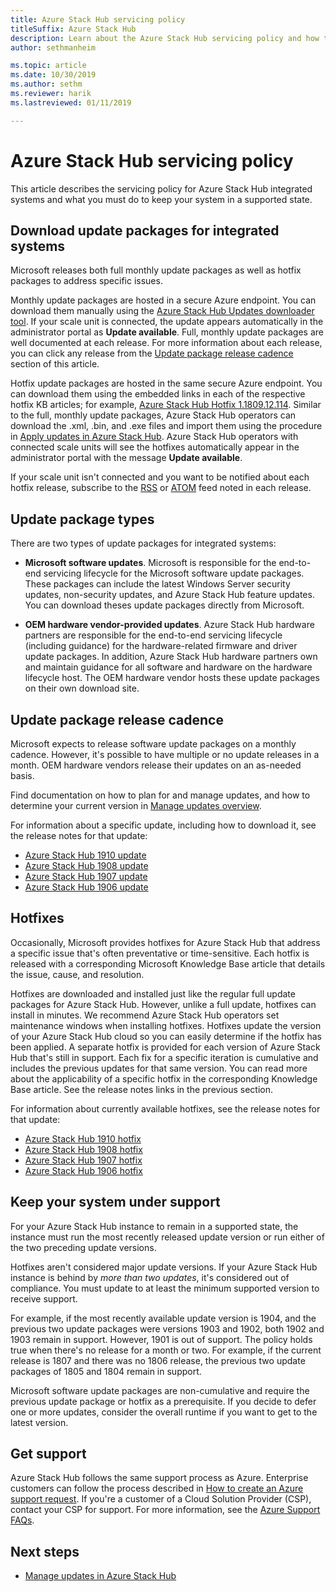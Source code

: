 ```yaml
---
title: Azure Stack Hub servicing policy
titleSuffix: Azure Stack Hub
description: Learn about the Azure Stack Hub servicing policy and how to keep an integrated system in a supported state.
author: sethmanheim

ms.topic: article
ms.date: 10/30/2019
ms.author: sethm
ms.reviewer: harik
ms.lastreviewed: 01/11/2019

---
```


# Azure Stack Hub servicing policy

This article describes the servicing policy for Azure Stack Hub integrated systems and what you must do to keep your system in a supported state.

## Download update packages for integrated systems

Microsoft releases both full monthly update packages as well as hotfix packages to address specific issues.

Monthly update packages are hosted in a secure Azure endpoint. You can download them manually using the [Azure Stack Hub Updates downloader tool](https://aka.ms/azurestackupdatedownload). If your scale unit is connected, the update appears automatically in the administrator portal as **Update available**. Full, monthly update packages are well documented at each release. For more information about each release, you can click any release from the [Update package release cadence](#update-package-release-cadence) section of this article.

Hotfix update packages are hosted in the same secure Azure endpoint. You can download them using the embedded links in each of the respective hotfix KB articles; for example, [Azure Stack Hub Hotfix 1.1809.12.114](https://support.microsoft.com/help/4481548/azure-stack-hotfix-1-1809-12-114). Similar to the full, monthly update packages, Azure Stack Hub operators can download the .xml, .bin, and .exe files and import them using the procedure in [Apply updates in Azure Stack Hub](azure-stack-apply-updates.md). Azure Stack Hub operators with connected scale units will see the hotfixes automatically appear in the administrator portal with the message **Update available**.

If your scale unit isn't connected and you want to be notified about each hotfix release, subscribe to the [RSS](https://support.microsoft.com/app/content/api/content/feeds/sap/en-us/32d322a8-acae-202d-e9a9-7371dccf381b/rss) or [ATOM](https://support.microsoft.com/app/content/api/content/feeds/sap/en-us/32d322a8-acae-202d-e9a9-7371dccf381b/atom) feed noted in each release.

## Update package types

There are two types of update packages for integrated systems:

- **Microsoft software updates**. Microsoft is responsible for the end-to-end servicing lifecycle for the Microsoft software update packages. These packages can include the latest Windows Server security updates, non-security updates, and Azure Stack Hub feature updates. You can download theses update packages directly from Microsoft.

- **OEM hardware vendor-provided updates**. Azure Stack Hub hardware partners are responsible for the end-to-end servicing lifecycle (including guidance) for the hardware-related firmware and driver update packages. In addition, Azure Stack Hub hardware partners own and maintain guidance for all software and hardware on the hardware lifecycle host. The OEM hardware vendor hosts these update packages on their own download site.

## Update package release cadence

Microsoft expects to release software update packages on a monthly cadence. However, it's possible to have multiple or no update releases in a month. OEM hardware vendors release their updates on an as-needed basis.

Find documentation on how to plan for and manage updates, and how to determine your current version in [Manage updates overview](azure-stack-updates.md).

For information about a specific update, including how to download it, see the release notes for that update:

- [Azure Stack Hub 1910 update](/azure-stack/operator/release-notes?view=azs-1910)
- [Azure Stack Hub 1908 update](/azure-stack/operator/release-notes?view=azs-1908)
- [Azure Stack Hub 1907 update](/azure-stack/operator/release-notes?view=azs-1907)
- [Azure Stack Hub 1906 update](/azure-stack/operator/release-notes?view=azs-1906)

## Hotfixes

Occasionally, Microsoft provides hotfixes for Azure Stack Hub that address a specific issue that's often preventative or time-sensitive. Each hotfix is released with a corresponding Microsoft Knowledge Base article that details the issue, cause, and resolution.

Hotfixes are downloaded and installed just like the regular full update packages for Azure Stack Hub. However, unlike a full update, hotfixes can install in minutes. We recommend Azure Stack Hub operators set maintenance windows when installing hotfixes. Hotfixes update the version of your Azure Stack Hub cloud so you can easily determine if the hotfix has been applied. A separate hotfix is provided for each version of Azure Stack Hub that's still in support. Each fix for a specific iteration is cumulative and includes the previous updates for that same version. You can read more about the applicability of a specific hotfix in the corresponding Knowledge Base article. See the release notes links in the previous section.

For information about currently available hotfixes, see the release notes for that update:

- [Azure Stack Hub 1910 hotfix](/azure-stack/operator/release-notes?view=azs-1910#hotfixes)
- [Azure Stack Hub 1908 hotfix](/azure-stack/operator/release-notes?view=azs-1908#hotfixes-1)
- [Azure Stack Hub 1907 hotfix](/azure-stack/operator/release-notes?view=azs-1907#hotfixes-2)
- [Azure Stack Hub 1906 hotfix](/azure-stack/operator/release-notes?view=azs-1906#hotfixes-3)

## Keep your system under support

For your Azure Stack Hub instance to remain in a supported state, the instance must run the most recently released update version or run either of the two preceding update versions.

Hotfixes aren't considered major update versions. If your Azure Stack Hub instance is behind by *more than two updates*, it's considered out of compliance. You must update to at least the minimum supported version to receive support.

For example, if the most recently available update version is 1904, and the previous two update packages were versions 1903 and 1902, both 1902 and 1903 remain in support. However, 1901 is out of support. The policy holds true when there's no release for a month or two. For example, if the current release is 1807 and there was no 1806 release, the previous two update packages of 1805 and 1804 remain in support.

Microsoft software update packages are non-cumulative and require the previous update package or hotfix as a prerequisite. If you decide to defer one or more updates, consider the overall runtime if you want to get to the latest version.

## Get support

Azure Stack Hub follows the same support process as Azure. Enterprise customers can follow the process described in [How to create an Azure support request](https://docs.microsoft.com/azure/azure-supportability/how-to-create-azure-support-request). If you're a customer of a Cloud Solution Provider (CSP), contact your CSP for support. For more information, see the [Azure Support FAQs](https://azure.microsoft.com/support/faq/).

## Next steps

- [Manage updates in Azure Stack Hub](azure-stack-updates.md)
